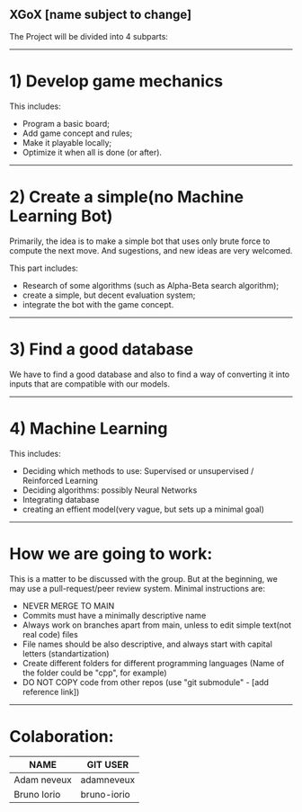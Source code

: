 ## XGoX [name subject to change]
The Project will be divided into 4 subparts:
__________
# 1) Develop game mechanics
This includes: 

 - Program a basic board;
 - Add game concept and rules;
 - Make it playable locally;
 - Optimize it when all is done (or after).
__________
# 2) Create a simple(no Machine Learning Bot)
Primarily, the idea is to make a simple bot that uses only brute force to compute the next move.
And sugestions, and new ideas are very welcomed.

This part includes:
 - Research of some algorithms (such as Alpha-Beta search algorithm);
 - create a simple, but decent evaluation system;
 - integrate the bot with the game concept.
__________
# 3) Find a good database
We have to find a good database and also to find a way of converting it into inputs that are
compatible with our models.
__________
# 4) Machine Learning


This includes:

- Deciding which methods to use: Supervised or unsupervised / Reinforced Learning
- Deciding algorithms: possibly Neural Networks
- Integrating database
- creating an effient model(very vague, but sets up a minimal goal)

__________
# How we are going to work:
This is a matter to be discussed with the group.
But at the beginning, we may use a pull-request/peer review system.
Minimal instructions are:

- NEVER MERGE TO MAIN 
- Commits must have a minimally descriptive name
- Always work on branches apart from main, unless to edit simple text(not real code) files
- File names should be also descriptive, and always start with capital letters (standartization)
- Create different folders for different programming languages (Name of the folder could be "cpp", for example)
- DO NOT COPY code from other repos (use "git submodule" - [add reference link])
__________
# Colaboration:
| NAME | GIT USER |
|--------------|----------------|
| Adam neveux |  adamneveux    |
| Bruno Iorio  |  bruno-iorio   |
